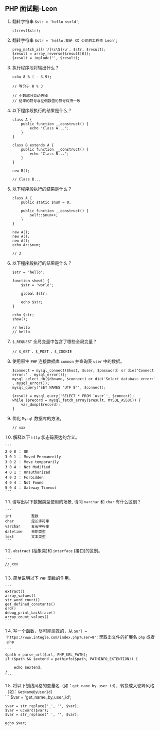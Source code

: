﻿## PHP 面试题-Leon  
  
1. 翻转字符串 `$str = 'hello world'`;  
    
    ```
    strrev($str);
    ```
    
2. 翻转字符串 `$str = 'hello,我是 XX 公司的工程师 Leon'`;  

    ```
    preg_match_all('/[\s\S]/u', $str, $result);
    $result = array_reverse($result[0]);
    $result = implode('', $result);
    ```
    
3. 执行程序段将输出什么？  
  
    ```  
    echo 8 % ( - 3.9);  
    ```  
  
    ```
    // 等价于 8 % 3
    
    // 小数部分自动去掉
    // 结果的符号与左侧数值的符号保持一致
    ```
    
4. 以下程序段执行的结果是什么？  
  
    ```  
    class A {  
        public function __construct() {  
            echo "Class A...";  
        }  
    }  
  
    class B extends A {  
        public function __construct() {  
            echo "Class B...";  
        }  
    }  
  
    new B();  
    ```
    
    ```
    // Class B...
    ```
  
5. 以下程序段执行的结果是什么？  
  
    ```  
    class A {  
        public static $num = 0;  
  
        public function __construct() {  
            self::$num++;  
        }  
    }  
  
    new A();  
    new A();  
    new A();  
    echo A::$num;  
    ```  
    
    ```
    // 3
    ```
  
6. 以下程序段执行的结果是什么？  
  
    ```  
    $str = 'hello';  
  
    function show() {  
        $str = 'world';
        
        global $str;
        
        echo $str;
    }  
  
    echo $str;  
    show();  
    ```  
  
    ```
    // hello
    // hello
    ```
    
7. `$_REQUEST` 全局变量中包含了哪些全局变量？  

    ```
    // $_GET 、$_POST 、$_COOKIE
    ```
  
8. 使用原生 `PHP` 连接数据库 `common` 并查询表 `user` 中的数据。  

    ```
    $connect = mysql_connect($host, $user, $password) or die('Connect error:' . mysql_error());
    mysql_select_db($dbname, $connect) or die('Select database error:' . mysql_error());
    mysql_query('SET NAMES "UTF 8"', $connect);
    
    $result = mysql_query('SELECT * FROM `user`', $connect);
    while ($record = mysql_fetch_array($result, MYSQL_ASSOC)) {
        var_dump($record);
    }
    ```
    
9. 优化 `Mysql` 数据库的方法。  

    ```
    // xxx
    ```
    
1 0. 解释以下 `http` 状态码表达的含义。  
  
    ```  
    2 0 0 ： OK  
    3 0 1 ： Moved Permanently  
    3 0 2 ： Move temporarily  
    3 0 4 ： Not Modified  
    4 0 1 ： Unauthorized
    4 0 3 ： Forbidden  
    4 0 4 ： Not Found  
    5 0 4 ： Gateway Timeout  
    ```  
  
1 1. 请写出以下数据类型使用的场景, 请问 `varchar` 和 `char` 有什么区别？  
  
    ```  
    int         整数
    char        定长字符串
    varchar     变长字符串
    datetime    日期类型
    text        文本类型
    ```  
  
1 2. `abstract` (抽象类)和 `interface` (接口)的区别。  
  
    ```
    // xxx
    ```
    
1 3. 简单说明以下 `PHP` 函数的作用。  
  
    ```  
    extract()  
    array_values()  
    str_word_count()  
    get_defined_constants()  
    ord()  
    debug_print_backtrace()  
    array_count_values()  
    ```  
  
1 4. 写一个函数，尽可能高效的，从 `$url = 'https://www.integle.com/index.php?user=8'`; 里取出文件的扩展名 `php` 或者 `.php` 

    ```
    $path = parse_url($url, PHP_URL_PATH);
    if ($path && $extend = pathinfo($path, PATHINFO_EXTENTION)) {
    
        echo $extend;
    }
    ```
  
1 5. 将以下划线风格的变量名（如：`get_name_by_user_id`），转换成大驼峰风格（如：`GetNameByUserId`）  
    ```
    $var = 'get_name_by_user_id';
    
    $var = str_replace('_', '', $var);
    $var = ucword($var);
    $var = str_replace(' ', '', $var);
    
    echo $var;
    ```